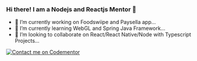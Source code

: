 ### Hi there! I am a Nodejs and Reactjs Mentor 👋

- 🔭 I’m currently working on Foodswiipe and Paysella app...
- 🌱 I’m currently learning WebGL and Spring Java Framework...
- 👯 I’m looking to collaborate on React/React Native/Node with Typescript Projects...

[![Contact me on Codementor](https://www.codementor.io/m-badges/eyiwumiolaboye/book-session.svg)](https://www.codementor.io/@eyiwumiolaboye?refer=badge)
